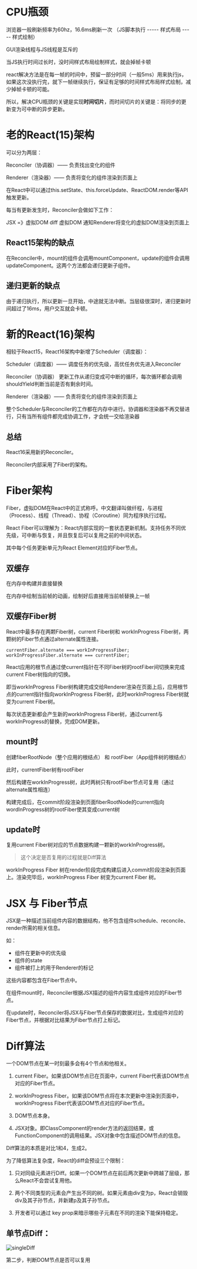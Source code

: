 # CPU瓶颈
浏览器一般刷新频率为60hz，16.6ms刷新一次 （JS脚本执行 -----  样式布局 ----- 样式绘制）

GUI渲染线程与JS线程是互斥的

当JS执行时间过长时，没时间样式布局绘制样式，就会掉帧卡顿

react解决方法是在每一帧的时间中，预留一部分时间（一般5ms）用来执行js，如果这次没执行完，就下一帧继续执行，保证有足够的时间样式布局样式绘制，减少掉帧卡顿的可能。

所以，解决CPU瓶颈的关键是实现**时间切片**，而时间切片的关键是：将同步的更新变为可中断的异步更新。

# 老的React(15)架构
可以分为两层：

Reconciler（协调器）—— 负责找出变化的组件

Renderer（渲染器）—— 负责将变化的组件渲染到页面上

在React中可以通过this.setState、this.forceUpdate、ReactDOM.render等API触发更新。

每当有更新发生时，Reconciler会做如下工作：

JSX =》虚拟DOM
diff 虚拟DOM
通知Renderer将变化的虚拟DOM渲染到页面上

## React15架构的缺点
在Reconciler中，mount的组件会调用mountComponent，update的组件会调用updateComponent。这两个方法都会递归更新子组件。

## 递归更新的缺点
由于递归执行，所以更新一旦开始，中途就无法中断。当层级很深时，递归更新时间超过了16ms，用户交互就会卡顿。

# 新的React(16)架构
相较于React15，React16架构中新增了Scheduler（调度器）：

Scheduler（调度器）—— 调度任务的优先级，高优任务优先进入Reconciler

Reconciler（协调器） 更新工作从递归变成可中断的循环，每次循环都会调用shouldYield判断当前是否有剩余时间。

Renderer（渲染器）—— 负责将变化的组件渲染到页面上

整个Scheduler与Reconciler的工作都在内存中进行。协调器和渲染器不再交替进行，只有当所有组件都完成协调工作，才会统一交给渲染器

## 总结
React16采用新的Reconciler。

Reconciler内部采用了Fiber的架构。

# Fiber架构
Fiber，虚拟DOM在React中的正式称呼。中文翻译叫做纤程，与进程（Process）、线程（Thread）、协程（Coroutine）同为程序执行过程。

React Fiber可以理解为：React内部实现的一套状态更新机制。支持任务不同优先级，可中断与恢复，并且恢复后可以复用之前的中间状态。

其中每个任务更新单元为React Element对应的Fiber节点。

## 双缓存
在内存中构建并直接替换

在内存中绘制当前帧的动画，绘制好后直接用当前帧替换上一帧

## 双缓存Fiber树
React中最多存在两颗Fiber树，current Fiber树和 workInProgress Fiber树，两颗树的Fiber节点通过alternate属性连接。
```
currentFiber.alternate === workInProgressFiber;
workInProgressFiber.alternate === currentFiber;
```
React应用的根节点通过使current指针在不同Fiber树的rootFiber间切换来完成current Fiber树指向的切换。

即当workInProgress Fiber树构建完成交给Renderer渲染在页面上后，应用根节点的current指针指向workInProgress Fiber树，此时workInProgress Fiber树就变为current Fiber树。

每次状态更新都会产生新的workInProgress Fiber树，通过current与workInProgress的替换，完成DOM更新。

## mount时
创建fiberRootNode（整个应用的根结点） 和 rootFiber（App组件树的根结点）

此时，currentFiber树有rootFiber

然后构建在workInProgress树，此时两树只有rootFiber节点可复用（通过alternate属性相连）

构建完成后，在commit阶段渲染到页面fiberRootNode的current指向wordInProgress树的rootFiber使其变成current树

## update时
复用current Fiber树对应的节点数据构建一颗新的workInProgress树。
> 这个决定是否复用的过程就是Diff算法

workInProgress Fiber 树在render阶段完成构建后进入commit阶段渲染到页面上。渲染完毕后，workInProgress Fiber 树变为current Fiber 树。

# JSX 与 Fiber节点
JSX是一种描述当前组件内容的数据结构，他不包含组件schedule、reconcile、render所需的相关信息。

如：
+ 组件在更新中的优先级
+ 组件的state
+ 组件被打上的用于Renderer的标记

这些内容都包含在Fiber节点中。

在组件mount时，Reconciler根据JSX描述的组件内容生成组件对应的Fiber节点。

在update时，Reconciler将JSX与Fiber节点保存的数据对比，生成组件对应的Fiber节点，并根据对比结果为Fiber节点打上标记。

# Diff算法
一个DOM节点在某一时刻最多会有4个节点和他相关。

1. current Fiber。如果该DOM节点已在页面中，current Fiber代表该DOM节点对应的Fiber节点。

2. workInProgress Fiber。如果该DOM节点将在本次更新中渲染到页面中，workInProgress Fiber代表该DOM节点对应的Fiber节点。

3. DOM节点本身。

4. JSX对象。即ClassComponent的render方法的返回结果，或FunctionComponent的调用结果。JSX对象中包含描述DOM节点的信息。

Diff算法的本质是对比1和4，生成2。

为了降低算法复杂度，React的diff会预设三个限制：

1. 只对同级元素进行Diff。如果一个DOM节点在前后两次更新中跨越了层级，那么React不会尝试复用他。

2. 两个不同类型的元素会产生出不同的树。如果元素由div变为p，React会销毁div及其子孙节点，并新建p及其子孙节点。

3. 开发者可以通过 key prop来暗示哪些子元素在不同的渲染下能保持稳定。

## 单节点Diff：
![singleDiff](./images/sigleDiff.jpg)

第二步，判断DOM节点是否可以复用

